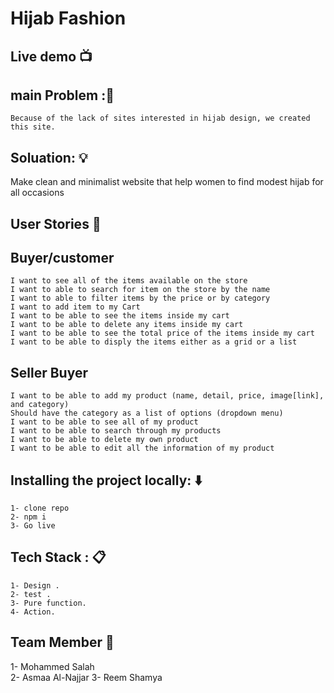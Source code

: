 # Hijab Fashion

## Live demo :tv:  


##  main  Problem ::memo: 

    Because of the lack of sites interested in hijab design, we created this site.


## Soluation: :bulb:

Make clean and minimalist website that help women to find modest hijab for all occasions


## User Stories :open_book:
##  Buyer/customer
    I want to see all of the items available on the store
    I want to able to search for item on the store by the name
    I want to able to filter items by the price or by category
    I want to add item to my Cart
    I want to be able to see the items inside my cart
    I want to be able to delete any items inside my cart
    I want to be able to see the total price of the items inside my cart
    I want to be able to disply the items either as a grid or a list
## Seller Buyer
    I want to be able to add my product (name, detail, price, image[link], and category)
    Should have the category as a list of options (dropdown menu)
    I want to be able to see all of my product
    I want to be able to search through my products
    I want to be able to delete my own product
    I want to be able to edit all the information of my product    


## Installing the project locally: :arrow_down: 
    1- clone repo 
    2- npm i 
    3- Go live

## Tech Stack : :clipboard: 
    1- Design . 
    2- test .
    3- Pure function.
    4- Action.


## Team Member :busts_in_silhouette:
1- Mohammed Salah       
2- Asmaa Al-Najjar
3- Reem Shamya
